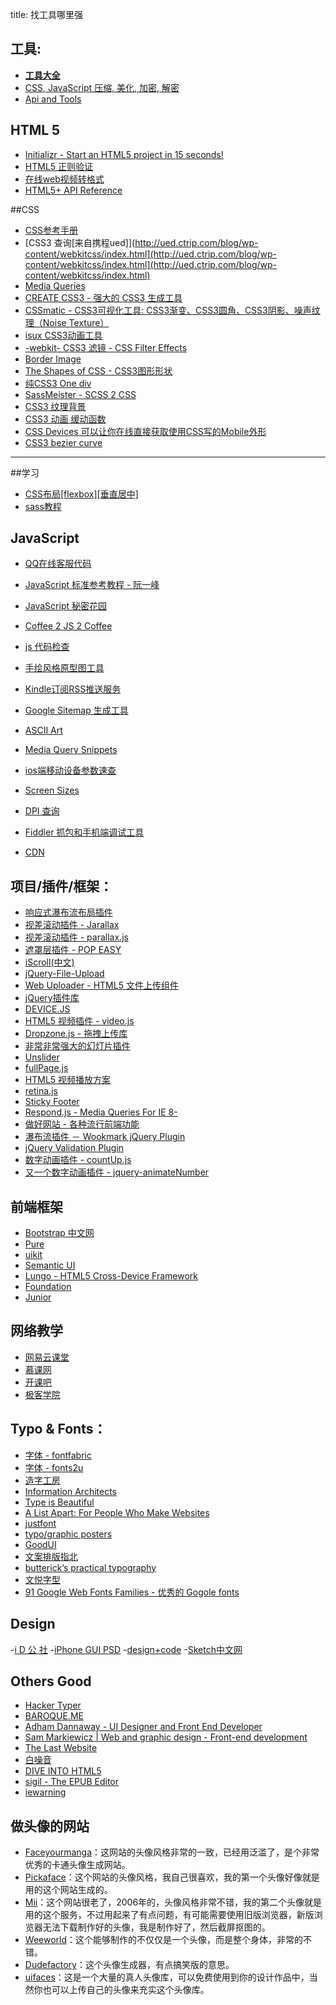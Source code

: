 title: 找工具哪里强

## 工具:

- [**工具大全**](http://tool.lu/)
- [CSS, JavaScript 压缩, 美化, 加密, 解密](http://tool.css-js.com/)
- [Api and Tools](http://overapi.com/)

## HTML 5

- [Initializr - Start an HTML5 project in 15 seconds!](http://www.initializr.com/)
- [HTML5 正则验证](http://html5pattern.com/ "HTML5 pattern")
- [在线web视频转格式](http://video.online-convert.com/convert-to-ogg)
- [HTML5+ API Reference](http://www.dcloud.io/docs/api/zh_cn/ui.shtml)

##CSS

- [CSS参考手册](http://css.doyoe.com)
- [CSS3 查询[来自携程ued]](http://ued.ctrip.com/blog/wp-content/webkitcss/index.html](http://ued.ctrip.com/blog/wp-content/webkitcss/index.html](http://ued.ctrip.com/blog/wp-content/webkitcss/index.html)
- [Media Queries](http://mediaqueri.es/)
- [CREATE CSS3 - 强大的 CSS3 生成工具](http://www.createcss3.com/)
- [CSSmatic - CSS3可视化工具: CSS3渐变、CSS3圆角、CSS3阴影、噪声纹理（Noise Texture）](http://www.cssmatic.com/)
- [isux CSS3动画工具](http://isux.tencent.com/css3/tools.html)
- [-webkit- CSS3 滤镜 - CSS Filter Effects](http://labs.qianduan.net/css_filter.html)
- [Border Image](http://border-image.com/)
- [The Shapes of CSS - CSS3图形形状](http://css-tricks.com/examples/ShapesOfCSS/?=derp)
- [纯CSS3 One div](http://one-div.com/)
- [SassMeister - SCSS 2 CSS](http://sassmeister.com/)
- [CSS3 纹理背景](http://lea.verou.me/css3patterns/)
- [CSS3 动画 缓动函数](http://easings.net/zh-cn)
- [CSS Devices 可以让你在线直接获取使用CSS写的Mobile外形](http://lukejamestaylor.com/portfolio/css-devices/)
- [CSS3 bezier curve](http://www.css3beziercurve.net)


---

##学习

- [CSS布局[flexbox][垂直居中]](http://zh.learnlayout.com/)
- [sass教程](http://www.w3cplus.com/sassguide/)


## JavaScript

- [QQ在线客服代码](http://down.admin5.com/texiao/kefu/)

- [JavaScript 标准参考教程 - 阮一峰](http://javascript.ruanyifeng.com/)
- [JavaScript 秘密花园](http://bonsaiden.github.io/JavaScript-Garden/zh/)
- [Coffee 2 JS 2 Coffee](http://js2coffee.thomaskalka.de/)

- [js 代码检查](http://jshint.com)


- [手绘风格原型图工具](http://fatiherikli.github.io/mockup-designer/#document/dd29611c-ecac-988f-dff3-86ee0a7f70c2 "Mockup Designer")
- [Kindle订阅RSS推送服务](http://kindle4rss.com/)

- [Google Sitemap 生成工具](http://www.xml-sitemaps.com/)
- [ASCII Art](http://www.degraeve.com/img2txt.php)

- [Media Query Snippets](http://nmsdvid.com/snippets/)
- [ios端移动设备参数速查](http://ivomynttinen.com/blog/the-ios-design-cheat-sheet-volume-2/ "The iOS Design Cheat Sheet")
- [Screen Sizes](http://screensiz.es/phone "Smartphones and tablets and monitors")
- [DPI 查询](http://dpi.lv/)

- [Fiddler 抓包和手机端调试工具](http://www.telerik.com/fiddler)
- [CDN](http://www.bootcdn.cn/)



## 项目/插件/框架：

- [响应式瀑布流布局插件](http://www.wookmark.com/jquery-plugin)
- [视差滚动插件 - Jarallax](http://www.jarallax.com/)
- [视差滚动插件 - parallax.js](http://wagerfield.github.io/parallax/ "类似于Github的404页")
- [遮罩层插件 - POP EASY](http://thomasgrauer.com/popeasy/)
- [iScroll(中文)](http://www.gafish.net/api/iScroll.html)
- [jQuery-File-Upload](https://github.com/blueimp/jQuery-File-Upload/wiki)
- [Web Uploader - HTML5 文件上传组件](https://github.com/fex-team/webuploader)
- [jQuery插件库](http://www.jq22.com/)
- [DEVICE.JS](https://github.com/matthewhudson/device.js "设备检测")
- [HTML5 视频插件 - video.js](https://github.com/videojs/video.js/blob/v4.3.0/docs/guides/setup.md)
- [Dropzone.js - 拖拽上传库](http://www.dropzonejs.com/)
- [非常非常强大的幻灯片插件](https://github.com/kenwheeler/slick)
- [Unslider](http://unslider.com/ "the super-tiny jQuery slider")
- [fullPage.js](http://alvarotrigo.com/fullPage/ "全屏滚动式页面")
- [HTML5 视频播放方案](http://www.videojs.com/ "Video.js")
- [retina.js](http://imulus.github.io/retinajs/ "Retina graphics for your website")
- [Sticky Footer](http://ryanfait.com/html5-sticky-footer/ "Make the Footer Stick to the Bottom of a Page")
- [Respond.js - Media Queries For IE 8-](https://github.com/scottjehl/Respond)
- [做好网站 - 各种流行前端功能](http://www.dowebok.com/)
- [瀑布流插件 － Wookmark jQuery Plugin](http://www.wookmark.com/jquery-plugin)
- [jQuery Validation Plugin](http://jqueryvalidation.org/)
- [数字动画插件 - countUp.js](https://github.com/inorganik/countUp.js)
- [又一个数字动画插件 - jquery-animateNumber](https://github.com/aishek/jquery-animateNumber)

## 前端框架

- [Bootstrap 中文网](http://www.bootcss.com/)
- [Pure](http://purecss.io/)
- [uikit](http://getuikit.com/)
- [Semantic UI](http://semantic-ui.com/)
- [Lungo - HTML5 Cross-Device Framework](http://lungo.tapquo.com/)
- [Foundation](http://foundation.zurb.com/)
- [Junior](http://justspamjustin.github.io/junior/#home)

## 网络教学

- [网易云课堂](http://study.163.com)
- [慕课网](http://www.imooc.com/)
- [开课吧](http://www.kaikeba.com/)
- [极客学院](http://www.jikexueyuan.com/)


## Typo & Fonts：

- [字体 - fontfabric](http://fontfabric.com/)
- [字体 - fonts2u](http://www.fonts2u.com/index.html)
- [造字工房](http://www.makefont.com/)
- [Information Architects](http://ia.net/ "iA designs and builds digital products")
- [Type is Beautiful](http://www.typeisbeautiful.com/)
- [A List Apart: For People Who Make Websites](http://alistapart.com/)
- [justfont](http://cn.justfont.com/ "中文网络字体")
- [typo/graphic posters](http://www.typographicposters.com/ "优秀的版式设计集锦")
- [GoodUI](http://www.goodui.org/ "A Good User Interface")
- [文案排版指北](https://github.com/sparanoid/chinese-copywriting-guidelines)
- [butterick’s practical typography](http://practicaltypography.com/)
- [文悦字型](http://wytype.com/)
- [91 Google Web Fonts Families - 优秀的 Gogole fonts](http://somadesign.ca/demos/better-google-fonts/)

## Design

-[i D 公 社](http://www.hi-id.com/)
-[iPhone GUI PSD](http://www.teehanlax.com/tools/iphone/)
-[design+code](https://designcode.io/)
-[Sketch中文网](http://www.sketchcn.com/)

## Others Good

- [Hacker Typer](http://targetkiller.net/hackertyper/index.html)
- [BAROQUE.ME](http://baroque.me/)
- [Adham Dannaway - UI Designer and Front End Developer](http://www.adhamdannaway.com/ "简历主页")
- [Sam Markiewicz | Web and graphic design - Front-end development](http://sammarkiewi.cz/)
- [The Last Website](http://www.lastwebsite.io/ "一个神奇的页面")
- [白噪音](http://www.calm.com/)
- [DIVE INTO HTML5](http://diveintohtml5.info/index.html)
- [sigil - The EPUB Editor](https://code.google.com/p/sigil/)
- [iewarning](https://github.com/iamyang/iewarning)


## 做头像的网站

- [Faceyourmanga](http://www.faceyourmanga.com/)：这网站的头像风格非常的一致，已经用泛滥了，是个非常优秀的卡通头像生成网站。
- [Pickaface](http://pickaface.net/)：这个网站的头像风格，我自己很喜欢，我的第一个头像好像就是用的这个网站生成的。
- [Mii](http://www.blogcdn.com/www.joystiq.com/media/2006/10/mii.swf)：这个网站很老了，2006年的，头像风格非常不错，我的第二个头像就是用的这个服务，不过用起来了有点问题，有可能需要使用旧版浏览器，新版浏览器无法下载制作好的头像，我是制作好了，然后截屏抠图的。
- [Weeworld](http://www.weeworld.com/)：这个能够制作的不仅仅是一个头像，而是整个身体，非常的不错。
- [Dudefactory](http://www.dudefactory.com/)：这个头像生成器，有点搞笑版的意思。
- [uifaces](http://uifaces.com/)：这是一个大量的真人头像库，可以免费使用到你的设计作品中，当然你也可以上传自己的头像来充实这个头像库。
